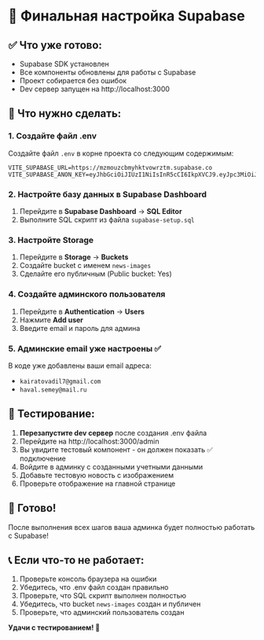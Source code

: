 # 🚀 Финальная настройка Supabase

## ✅ Что уже готово:
- Supabase SDK установлен
- Все компоненты обновлены для работы с Supabase
- Проект собирается без ошибок
- Dev сервер запущен на http://localhost:3000

## 🔧 Что нужно сделать:

### 1. Создайте файл .env
Создайте файл `.env` в корне проекта со следующим содержимым:

```env
VITE_SUPABASE_URL=https://mzmouzcbmyhktvowrztm.supabase.co
VITE_SUPABASE_ANON_KEY=eyJhbGciOiJIUzI1NiIsInR5cCI6IkpXVCJ9.eyJpc3MiOiJzdXBhYmFzZSIsInJlZiI6Im16bW91emNibXloa3R2b3dyenRtIiwicm9sZSI6ImFub24iLCJpYXQiOjE3NjExMjk5ODQsImV4cCI6MjA3NjcwNTk4NH0.0DmDT1qiHdB8BpdJGRaGFBGQRgQ3HxZISNYHwp_s8iw
```

### 2. Настройте базу данных в Supabase Dashboard

1. Перейдите в **Supabase Dashboard** → **SQL Editor**
2. Выполните SQL скрипт из файла `supabase-setup.sql`

### 3. Настройте Storage

1. Перейдите в **Storage** → **Buckets**
2. Создайте bucket с именем `news-images`
3. Сделайте его публичным (Public bucket: Yes)

### 4. Создайте админского пользователя

1. Перейдите в **Authentication** → **Users**
2. Нажмите **Add user**
3. Введите email и пароль для админа

### 5. Админские email уже настроены ✅

В коде уже добавлены ваши email адреса:
- `kairatovadil7@gmail.com`
- `haval.semey@mail.ru`

## 🧪 Тестирование:

1. **Перезапустите dev сервер** после создания .env файла
2. Перейдите на http://localhost:3000/admin
3. Вы увидите тестовый компонент - он должен показать ✅ подключение
4. Войдите в админку с созданными учетными данными
5. Добавьте тестовую новость с изображением
6. Проверьте отображение на главной странице

## 🎉 Готово!

После выполнения всех шагов ваша админка будет полностью работать с Supabase!

## 📞 Если что-то не работает:

1. Проверьте консоль браузера на ошибки
2. Убедитесь, что .env файл создан правильно
3. Проверьте, что SQL скрипт выполнен полностью
4. Убедитесь, что bucket `news-images` создан и публичен
5. Проверьте, что админский пользователь создан

**Удачи с тестированием! 🚀**

